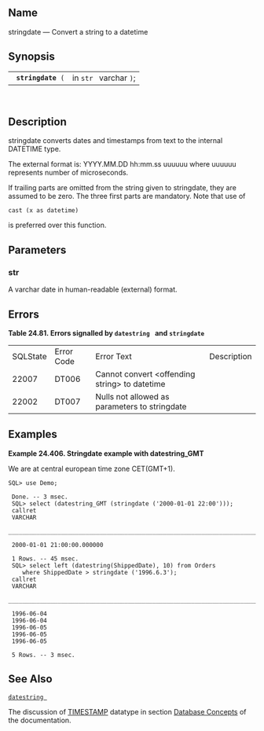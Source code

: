 <div id="fn_stringdate" class="refentry">

<div class="titlepage">

</div>

<div class="refnamediv">

## Name

stringdate — Convert a string to a datetime

</div>

<div class="refsynopsisdiv">

## Synopsis

<div id="fsyn_stringdate" class="funcsynopsis">

|                         |                        |
|-------------------------|------------------------|
| ` `**`stringdate`**` (` | in `str ` varchar `)`; |

<div class="funcprototype-spacer">

 

</div>

</div>

</div>

<div id="desc_stringdate" class="refsect1">

## Description

stringdate converts dates and timestamps from text to the internal
<span class="type">DATETIME</span> type.

The external format is: YYYY.MM.DD hh:mm.ss uuuuuu where uuuuuu
represents number of microseconds.

If trailing parts are omitted from the string given to stringdate, they
are assumed to be zero. The three first parts are mandatory. Note that
use of

``` programlisting
cast (x as datetime)
```

is preferred over this function.

</div>

<div id="params_stringdate" class="refsect1">

## Parameters

<div id="id112242" class="refsect2">

### str

A <span class="type">varchar </span> date in human-readable (external)
format.

</div>

</div>

<div id="errors_stringdate" class="refsect1">

## Errors

<div id="id112248" class="table">

**Table 24.81. Errors signalled by `datestring ` and `stringdate `**

<div class="table-contents">

|                                       |                                       |                                                                                 |             |
|---------------------------------------|---------------------------------------|---------------------------------------------------------------------------------|-------------|
| SQLState                              | Error Code                            | Error Text                                                                      | Description |
| <span class="errorcode">22007 </span> | <span class="errorcode">DT006 </span> | <span class="errortext">Cannot convert \<offending string\> to datetime </span> |             |
| <span class="errorcode">22002 </span> | <span class="errorcode">DT007 </span> | <span class="errortext">Nulls not allowed as parameters to stringdate </span>   |             |

</div>

</div>

  

</div>

<div id="examples_04_01" class="refsect1">

## Examples

<div id="ex_stringdate_1" class="example">

**Example 24.406. Stringdate example with datestring_GMT**

<div class="example-contents">

We are at central european time zone CET(GMT+1).

``` screen
SQL> use Demo;

 Done. -- 3 msec.
 SQL> select (datestring_GMT (stringdate ('2000-01-01 22:00')));
 callret
 VARCHAR
 _______________________________________________________________________________

 2000-01-01 21:00:00.000000

 1 Rows. -- 45 msec.
 SQL> select left (datestring(ShippedDate), 10) from Orders
    where ShippedDate > stringdate ('1996.6.3');
 callret
 VARCHAR
 _______________________________________________________________________________

 1996-06-04
 1996-06-04
 1996-06-05
 1996-06-05
 1996-06-05

 5 Rows. -- 3 msec.
```

</div>

</div>

  

</div>

<div id="seealso_stringdate" class="refsect1">

## See Also

<a href="fn_datestring.html" class="link"
title="datestring , datestring_gmt ,"><code
class="function">datestring </code></a>

The discussion of <a href="ch-concepts.html#dttimestamp" class="link"
title="TIMESTAMP; DATE &amp; TIME"><span
class="type">TIMESTAMP</span></a> datatype in section
<a href="ch-concepts.html#coredbengine" class="link"
title="5.1. Core Database Engine">Database Concepts</a> of the
documentation.

</div>

</div>
